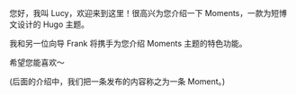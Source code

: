 您好，我叫 Lucy，欢迎来到这里！很高兴为您介绍一下 Moments，一款为短博文设计的 Hugo 主题。

我和另一位向导 Frank 将携手为您介绍 Moments 主题的特色功能。

希望您能喜欢～

(后面的介绍中，我们把一条发布的内容称之为一条 Moment。)
